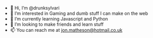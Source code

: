 - 👋 Hi, I’m @drunksylvari
- 👀 I’m interested in Gaming and dumb stuff I can make on the web
- 🌱 I’m currently learning Javascript and Python
- 💞️ I’m looking to make friends and learn stuff
- 📫 You can reach me at jon.matheson@hotmail.co.uk

<!---
drunksylvari/drunksylvari is a ✨ special ✨ repository because its `README.md` (this file) appears on your GitHub profile.
You can click the Preview link to take a look at your changes.
--->

